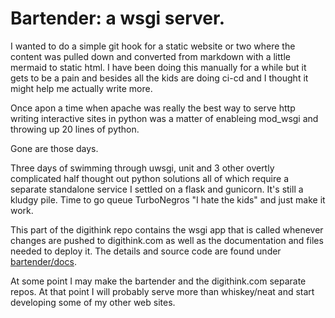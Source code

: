 # Bartender: a wsgi server.

I wanted to do a simple git hook for a static website or two where the content was pulled down and converted from markdown with a little mermaid to static html. I have been doing this manually for a while but it gets to be a pain and besides all the kids are doing ci-cd and I thought it might help me actually write more.

Once apon a time when apache was really the best way to serve http writing interactive sites in python was a matter of enableing mod_wsgi and throwing up 20 lines of python. 

Gone are those days. 

Three days of swimming through uwsgi, unit and 3 other overtly complicated half thought out python solutions all of which require a separate standalone service I settled on a flask and gunicorn. It's still a kludgy pile. Time to go queue TurboNegros "I hate the kids" and just make it work.

This part of the digithink repo contains the wsgi app that is called whenever changes are pushed to digithink.com as well as the documentation and files needed to deploy it. The details and source code are found under [bartender/docs](bartender/docs/README.md).

At some point I may make the bartender and the digithink.com separate repos. At that point I will probably serve more than whiskey/neat and start developing some of my other web sites.


```